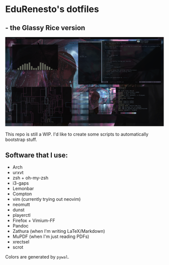 # EduRenesto's dotfiles
## - the Glassy Rice version

![Screenshot](img/rice.png)

This repo is still a WIP. I'd like to create some scripts to automatically
bootstrap stuff.

## Software that I use:
* Arch 
* urxvt
* zsh + oh-my-zsh
* i3-gaps
* Lemonbar
* Compton
* vim (currently trying out neovim)
* neomutt
* dunst
* playerctl
* Firefox + Vimium-FF
* Pandoc
* Zathura (when I'm writing LaTeX/Markdown)
* MuPDF (when I'm just reading PDFs)
* xrectsel 
* scrot

Colors are generated by `pywal`.

